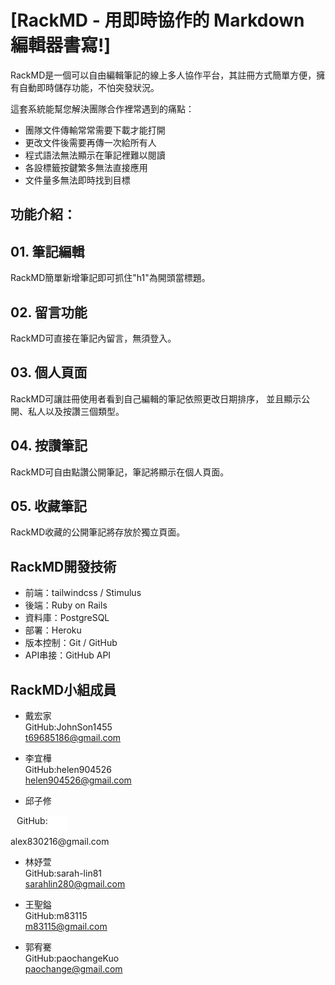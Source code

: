 # [RackMD - 用即時協作的 Markdown 編輯器書寫!]
RackMD是一個可以自由編輯筆記的線上多人協作平台，其註冊方式簡單方便，擁有自動即時儲存功能，不怕突發狀況。

這套系統能幫您解決團隊合作裡常遇到的痛點：
- 團隊文件傳輸常常需要下載才能打開
- 更改文件後需要再傳一次給所有人
- 程式語法無法顯示在筆記裡難以閱讀
- 各設標籤按鍵繁多無法直接應用
- 文件量多無法即時找到目標

## 功能介紹：

## 01. 筆記編輯

RackMD簡單新增筆記即可抓住"h1"為開頭當標題。

## 02. 留言功能

RackMD可直接在筆記內留言，無須登入。

## 03. 個人頁面

RackMD可讓註冊使用者看到自己編輯的筆記依照更改日期排序，
並且顯示公開、私人以及按讚三個類型。

## 04. 按讚筆記

RackMD可自由點讚公開筆記，筆記將顯示在個人頁面。

## 05. 收藏筆記

RackMD收藏的公開筆記將存放於獨立頁面。

## RackMD開發技術  

- 前端：tailwindcss / Stimulus
- 後端：Ruby on Rails
- 資料庫：PostgreSQL
- 部署：Heroku
- 版本控制：Git / GitHub
- API串接：GitHub API

## RackMD小組成員

- 戴宏家</br>
 GitHub:JohnSon1455</br>
 t69685186@gmail.com
 
- 李宜樺</br>
 GitHub:helen904526</br>
 helen904526@gmail.com
 
- 邱子修</br>
 <div style="display:flex; margin-left:10px;">
   <span>GitHub:</span>
   <a href="https://github.com/alex830216">
     <img src="app/assets/images/GitHub-Mark-Light-120px-plus.png" width="30">
   </a>
 </div>
 alex830216@gmail.com
 
- 林妤萱</br>
 GitHub:sarah-lin81</br>
 sarahlin280@gmail.com
 
- 王聖鎰</br>
 GitHub:m83115</br>
 m83115@gmail.com
 
- 郭宥騫</br>
 GitHub:paochangeKuo</br>
 paochange@gmail.com

